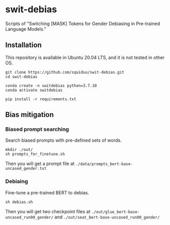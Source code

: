 # swit-debias
Scripts of "Switching [MASK] Tokens for Gender Debiasing in Pre-trained Language Models."

## Installation
This repository is available in Ubuntu 20.04 LTS, and it is not tested in other OS.
```
git clone https://github.com/squiduu/swit-debias.git
cd swit-debias

conda create -n switdebias python=3.7.10
conda activate switdebias

pip install -r requirements.txt
```

## Bias mitigation
### Biased prompt searching
Search biased prompts with pre-defined sets of words.
```
mkdir ./out/
sh prompts_for_finetune.sh
```
Then you will get a prompt file at `./data/prompts_bert-base-uncased_gender.txt`

### Debiaing
Fine-tune a pre-trained BERT to debias.
```
sh debias.sh
```
Then you will get two checkpoint files at `./out/glue_bert-base-uncased_run00_gender/` and `./out/seat_bert-base-uncased_run00_gender/`

